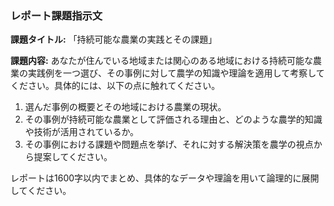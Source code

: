 ### レポート課題指示文

**課題タイトル:** 「持続可能な農業の実践とその課題」

**課題内容:** 
あなたが住んでいる地域または関心のある地域における持続可能な農業の実践例を一つ選び、その事例に対して農学の知識や理論を適用して考察してください。具体的には、以下の点に触れてください。

1. 選んだ事例の概要とその地域における農業の現状。
2. その事例が持続可能な農業として評価される理由と、どのような農学的知識や技術が活用されているか。
3. その事例における課題や問題点を挙げ、それに対する解決策を農学の視点から提案してください。

レポートは1600字以内でまとめ、具体的なデータや理論を用いて論理的に展開してください。